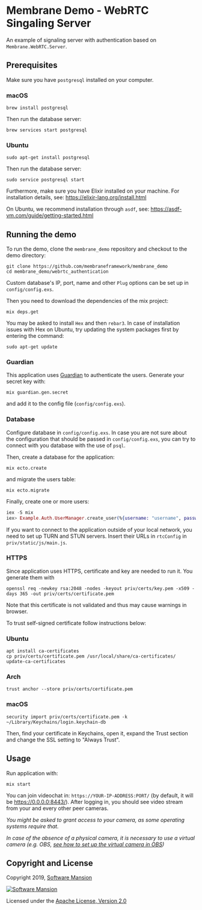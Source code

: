 # Membrane Demo - WebRTC Singaling Server

An example of signaling server with authentication based on `Membrane.WebRTC.Server`.

## Prerequisites

Make sure you have `postgresql` installed on your computer.

### macOS

```shell
brew install postgresql
```

Then run the database server:

```shell
brew services start postgresql
```

### Ubuntu

```shell
sudo apt-get install postgresql
```

Then run the database server:

```shell
sudo service postgresql start
```

Furthermore, make sure you have Elixir installed on your machine. For installation details, see: https://elixir-lang.org/install.html

On Ubuntu, we recommend installation through `asdf`, see: https://asdf-vm.com/guide/getting-started.html

## Running the demo

To run the demo, clone the `membrane_demo` repository and checkout to the demo directory:

```shell
git clone https://github.com/membraneframework/membrane_demo
cd membrane_demo/webrtc_authentication
```

Custom database's IP, port, name and other `Plug` options can be set up in `config/config.exs`.

Then you need to download the dependencies of the mix project:

```shell
mix deps.get
```

You may be asked to install `Hex` and then `rebar3`.
In case of installation issues with Hex on Ubuntu, try updating the system packages first by entering the command:

```shell
sudo apt-get update
```

### Guardian

This application uses [Guardian](https://github.com/ueberauth/guardian) to authenticate
the users. Generate your secret key with:

```shell
mix guardian.gen.secret
```

and add it to the config file (`config/config.exs`).

### Database

Configure database in `config/config.exs`. In case you are not sure about the configuration that should be passed in `config/config.exs`, you can try to connect with you database with the use of `psql`.

Then, create a database for the application:

```shell
mix ecto.create
```

and migrate the users table:

```shell
mix ecto.migrate
```

Finally, create one or more users:

```elixir
iex -S mix
iex> Example.Auth.UserManager.create_user(%{username: "username", password: "password"})
```

If you want to connect to the application outside of your local network, you need to set up
TURN and STUN servers. Insert their URLs in `rtcConfig` in `priv/static/js/main.js`.

### HTTPS

Since application uses HTTPS, certificate and key are needed to run it. You generate them with

```shell
openssl req -newkey rsa:2048 -nodes -keyout priv/certs/key.pem -x509 -days 365 -out priv/certs/certificate.pem
```

Note that this certificate is not validated and thus may cause warnings in browser.

To trust self-signed certificate follow instructions below:

### Ubuntu

```shell
apt install ca-certificates
cp priv/certs/certificate.pem /usr/local/share/ca-certificates/
update-ca-certificates
```

### Arch

```shell
trust anchor --store priv/certs/certificate.pem
```

### macOS

```shell
security import priv/certs/certificate.pem -k ~/Library/Keychains/login.keychain-db
```

Then, find your certificate in Keychains, open it, expand the Trust section and change
the SSL setting to "Always Trust".

## Usage

Run application with:

```shell
mix start
```

You can join videochat in: `https://YOUR-IP-ADDRESS:PORT/` (by default, it will be
https://0.0.0.0:8443/). After logging in, you should see video stream from your and every other
peer cameras.

_You might be asked to grant access to your camera, as some operating systems require that._

_In case of the absence of a physical camera, it is necessary to use a virtual camera (e.g. OBS, [see how to set up the virtual camera in OBS](https://obsproject.com/kb/virtual-camera-guide))_

## Copyright and License

Copyright 2019, [Software Mansion](https://swmansion.com/?utm_source=git&utm_medium=readme&utm_campaign=membrane)

[![Software Mansion](https://membraneframework.github.io/static/logo/swm_logo_readme.png)](https://swmansion.com/?utm_source=git&utm_medium=readme&utm_campaign=membrane)

Licensed under the [Apache License, Version 2.0](LICENSE)

